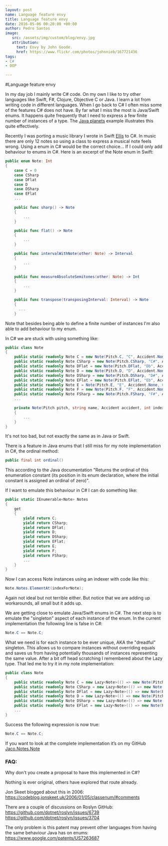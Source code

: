 ```yaml
---
layout: post
name: Language feature envy
title: Language feature envy
date: 2016-05-06 00:20:00 +00:00
author: Pedro Santos
image:
   src: /assets/img/custom/blog/envy.jpg
   attribution:
     text: Envy by John Goode.
     href: https://www.flickr.com/photos/johnnieb/167721436
tags:
- C#
- OOP

---
```


#Language feature envy

In my day job I mainly write C# code. On my own I like to try other languages like Swift, F#, Clojure, Objective C or Java. I learn a lot from writing code in different languages. When I go back to C# I often miss some of the features C# does not have. By far what I miss the most is Java/Swift enums. It happens quite frequently that I need to express a few finite number of instances of a type. The [Java planets](http://snipplr.com/view/42422/the-planet-enum-example/) example illustrates this quite effectively.

Recently I was porting a music library I wrote in Swift [Ellis](https://github.com/pedromsantos/Ellis) to C#. In music there are only 12 notes so using a class to express a musical note feels wrong. Using a enum in C# would be the correct choice... If I could only add behaviour to enums in C#. Here is an excerpt of the Note enum in Swift:

```swift
public enum Note: Int
{
    case C = 0
    case CSharp
    case DFlat
    case D
    case DSharp
    case EFlat
    ...

    public func sharp() -> Note
    {
        ...
    }

    public func flat() -> Note
    {
        ...
    }

    public func intervalWithNote(other: Note) -> Interval
    {
        ...
    }

    public func measureAbsoluteSemitones(other: Note) -> Int
    {
        ...
    }

    public func transpose(transposingInterval: Interval) -> Note
    {
      ...
    }
```

Note that besides being able to define a finite number of instances I'm also able to add behaviour to my enum.

In C# we are stuck with using something like:

```csharp
public class Note
{
    public static readonly Note C = new Note(Pitch.C, "C", Accident.None, MinNoteIndex);
    public static readonly Note CSharp = new Note(Pitch.CSharp, "C#", Accident.Sharp, 1);
    public static readonly Note DFlat = new Note(Pitch.DFlat, "Db", Accident.Flat, 2);
    public static readonly Note D = new Note(Pitch.D, "D", Accident.None, 3);
    public static readonly Note DSharp = new Note(Pitch.DSharp, "D#", Accident.Sharp, 4);
    public static readonly Note EFlat = new Note(Pitch.EFlat, "Eb", Accident.Flat, 5);
    public static readonly Note E = Note(Pitch.E, "E", Accident.None, 6);
    public static readonly Note F = new Note(Pitch.F, "F", Accident.None, 7);
    public static readonly Note FSharp = new Note(Pitch.FSharp, "F#", Accident.Sharp, 8);
    ...

    private Note(Pitch pitch, string name, Accident accident, int index)
    {
        ...
    }
}
```

It's not too bad, but not exactly the same as in Java or Swift.

There is a feature in Java enums that I still miss for my note implementation in C#, the ordinal method:
```java
public final int ordinal()
```
This according to the Java documentation "Returns the ordinal of this enumeration constant (its position in its enum declaration, where the initial constant is assigned an ordinal of zero)".

If I want to emulate this behaviour in C# I can do something like:
```csharp
public static IEnumerable<Note> Notes
{
    get
    {
        yield return C;
        yield return CSharp;
        yield return DFlat;
        yield return D;
        yield return DSharp;
        yield return EFlat;
        yield return E;
        yield return F;
        yield return FSharp;
        ...
    }
}
```
Now I can access Note instances using an indexer with code like this:
```csharp
Note.Notes.ElementAt(indexForNote);
```
Again not ideal but not terrible either. But notice that we are adding up workarounds, all small but it adds up.

We are getting close to emulate Java/Swift enums in C#. The next step is to emulate the "singleton" aspect of each instance of the enum. In the current implementation the following line is false in C#:

```csharp
Note.C == Note.C;
```

What we need is for each instance to be ever unique, AKA the "dreadful" singleton. This allows us to compare instances without overriding equals and saves us from having potentially thousands of instances representing the same value. After a bit off head scratching I remembered about the Lazy<t> type. That led me to try it in my note implementation:


```csharp
public class Note
{
	public static readonly Note C = new Lazy<Note>(() => new Note(Pitch.C, "C", Accident.None, 0)).Value;
	public static readonly Note CSharp = new Lazy<Note>(() => new Note(Pitch.CSharp, "C#", Accident.Sharp, 1)).Value;
	public static readonly Note DFlat = new Lazy<Note>(() => new Note(Pitch.DFlat, "Db", Accident.Flat, 2)).Value;
	public static readonly Note D = new Lazy<Note>(() => new Note(Pitch.D, "D", Accident.None, 3)).Value;
	public static readonly Note DSharp = new Lazy<Note>(() => new Note(Pitch.DSharp, "D#", Accident.Sharp, 4)).Value;
	public static readonly Note EFlat = new Lazy<Note>(() => new Note(Pitch.EFlat, "Eb", Accident.Flat, 5)).Value;
	...
}
```

Success the following expression is now true:

```csharp
Note.C == Note.C;
```

If you want to look at the complete implementation it’s on my GitHub [Jaco.Notes.Note](https://github.com/pedromsantos/Jaco/blob/master/Jaco/Notes/Note.cs)

### FAQ:
Why don't you create a proposal to have this implemented in C#?

Nothing is ever original, others have explored that route already.

Jon Skeet blogged about this in 2006:
https://codeblog.jonskeet.uk/2006/01/05/classenum/#comments

There are a couple of discussions on Roslyn GitHub:
https://github.com/dotnet/roslyn/issues/6739
https://github.com/dotnet/roslyn/issues/3704

The only problem is this patent may prevent other languages from having the same behaviour Java has on enums:
https://www.google.com/patents/US7263687
